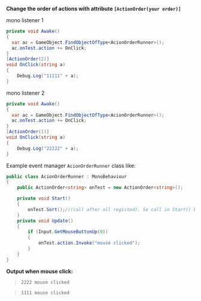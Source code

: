 **Change the order of actions with attribute `[ActionOrder(your order)]`**

mono listener 1
```c#
private void Awake()
{
  var ac = GameObject.FindObjectOfType<AcionOrderRunner>();
  ac.onTest.action += OnClick;
}     
[ActionOrder(2)]
void OnClick(string a)
{
    Debug.Log("11111" + a);
}
````
mono listener 2
```c#
private void Awake()
{
  var ac = GameObject.FindObjectOfType<AcionOrderRunner>();
  ac.onTest.action += OnClick;
}     
[ActionOrder(1)]
void OnClick(string a)
{
    Debug.Log("22222" + a);
}
```
Example event manager `AcionOrderRunner` class like:
```c#
public class AcionOrderRunner : MonoBehaviour
{
    public ActionOrder<string> onTest = new ActionOrder<string>();

    private void Start()
    {
        onTest.Sort();//(call after all registed). So call in Start() because listener action registed in Awake()
    }
    private void Update()
    {
        if (Input.GetMouseButtonUp(0))
        {
            onTest.action.Invoke("mouse clicked");
        }
    }
}
```
**Output when mouse click:**
>`2222 mouse clicked`

>`1111 mouse clicked`



